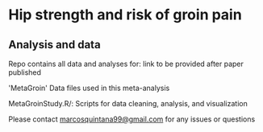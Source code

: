 # Hip strength and risk of groin pain
## Analysis and data
Repo contains all data and analyses for: link to be provided after paper published

'MetaGroin' Data files used in this meta-analysis

MetaGroinStudy.R/: Scripts for data cleaning, analysis, and visualization

Please contact marcosquintana99@gmail.com for any issues or questions
